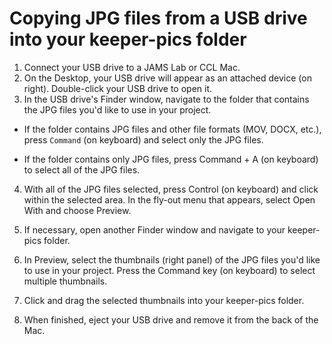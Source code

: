 # Copying JPG files from a USB drive into your keeper-pics folder

1. Connect your USB drive to a JAMS Lab or CCL Mac.
2. On the Desktop, your USB drive will appear as an attached device \(on right\). Double-click your USB drive to open it.
3. In the USB drive's Finder window, navigate to the folder that contains the JPG files you'd like to use in your project.

  * If the folder contains JPG files and other file formats \(MOV, DOCX, etc.\), press `Command` \(on keyboard\) and select only the JPG files.

  * If the folder contains only JPG files, press Command + A \(on keyboard\) to select all of the JPG files.


4. With all of the JPG files selected, press Control \(on keyboard\) and click within the selected area. In the fly-out menu that appears, select Open With and choose Preview.

5. If necessary, open another Finder window and navigate to your keeper-pics folder.
6. In Preview, select the thumbnails \(right panel\) of the JPG files you'd like to use in your project. Press the Command key \(on keyboard\) to select multiple thumbnails.
7. Click and drag the selected thumbnails into your keeper-pics folder.
8. When finished, eject your USB drive and remove it from the back of the Mac.

